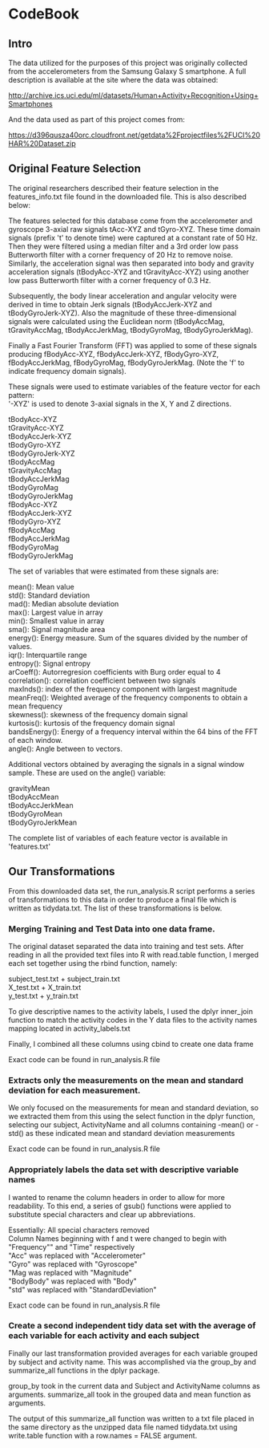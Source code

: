 # CodeBook

## Intro

The data utilized for the purposes of this project was originally collected from the accelerometers from the Samsung Galaxy S smartphone. A full description is available at the site where the data was obtained:

http://archive.ics.uci.edu/ml/datasets/Human+Activity+Recognition+Using+Smartphones

And the data used as part of this project comes from: 

https://d396qusza40orc.cloudfront.net/getdata%2Fprojectfiles%2FUCI%20HAR%20Dataset.zip

## Original Feature Selection

The original researchers described their feature selection in the features_info.txt file found in the downloaded file. This is also described below:

The features selected for this database come from the accelerometer and gyroscope 3-axial raw signals tAcc-XYZ and tGyro-XYZ. These time domain signals (prefix 't' to denote time) were captured at a constant rate of 50 Hz. Then they were filtered using a median filter and a 3rd order low pass Butterworth filter with a corner frequency of 20 Hz to remove noise. Similarly, the acceleration signal was then separated into body and gravity acceleration signals (tBodyAcc-XYZ and tGravityAcc-XYZ) using another low pass Butterworth filter with a corner frequency of 0.3 Hz. 

Subsequently, the body linear acceleration and angular velocity were derived in time to obtain Jerk signals (tBodyAccJerk-XYZ and tBodyGyroJerk-XYZ). Also the magnitude of these three-dimensional signals were calculated using the Euclidean norm (tBodyAccMag, tGravityAccMag, tBodyAccJerkMag, tBodyGyroMag, tBodyGyroJerkMag). 

Finally a Fast Fourier Transform (FFT) was applied to some of these signals producing fBodyAcc-XYZ, fBodyAccJerk-XYZ, fBodyGyro-XYZ, fBodyAccJerkMag, fBodyGyroMag, fBodyGyroJerkMag. (Note the 'f' to indicate frequency domain signals). 

These signals were used to estimate variables of the feature vector for each pattern:  
'-XYZ' is used to denote 3-axial signals in the X, Y and Z directions.

tBodyAcc-XYZ<br/>
tGravityAcc-XYZ<br/>
tBodyAccJerk-XYZ<br/>
tBodyGyro-XYZ<br/>
tBodyGyroJerk-XYZ<br/>
tBodyAccMag<br/>
tGravityAccMag<br/>
tBodyAccJerkMag<br/>
tBodyGyroMag<br/>
tBodyGyroJerkMag<br/>
fBodyAcc-XYZ<br/>
fBodyAccJerk-XYZ<br/>
fBodyGyro-XYZ<br/>
fBodyAccMag<br/>
fBodyAccJerkMag<br/>
fBodyGyroMag<br/>
fBodyGyroJerkMag<br/>

The set of variables that were estimated from these signals are: 

mean(): Mean value<br/>
std(): Standard deviation<br/>
mad(): Median absolute deviation <br/>
max(): Largest value in array<br/>
min(): Smallest value in array<br/>
sma(): Signal magnitude area<br/>
energy(): Energy measure. Sum of the squares divided by the number of values. <br/>
iqr(): Interquartile range <br/>
entropy(): Signal entropy<br/>
arCoeff(): Autorregresion coefficients with Burg order equal to 4<br/>
correlation(): correlation coefficient between two signals<br/>
maxInds(): index of the frequency component with largest magnitude<br/>
meanFreq(): Weighted average of the frequency components to obtain a mean frequency<br/>
skewness(): skewness of the frequency domain signal <br/>
kurtosis(): kurtosis of the frequency domain signal <br/>
bandsEnergy(): Energy of a frequency interval within the 64 bins of the FFT of each window.<br/>
angle(): Angle between to vectors.<br/>

Additional vectors obtained by averaging the signals in a signal window sample. These are used on the angle() variable:

gravityMean<br/>
tBodyAccMean<br/>
tBodyAccJerkMean<br/>
tBodyGyroMean<br/>
tBodyGyroJerkMean<br/>

The complete list of variables of each feature vector is available in 'features.txt'

## Our Transformations

From this downloaded data set, the run_analysis.R script performs a series of transformations to this data in order to produce a final file which is written as tidydata.txt. The list of these transformations is below.

### Merging Training and Test Data into one data frame.

The original dataset separated the data into training and test sets. After reading in all the provided text files into R with read.table function, I merged each set together using the rbind function, namely:

subject_test.txt + subject_train.txt<br/>
X_test.txt + X_train.txt<br/>
y_test.txt + y_train.txt<br/>

To give descriptive names to the activity labels, I used the dplyr inner_join function to match the activity codes in the Y data files to the activity names mapping located in activity_labels.txt

Finally, I combined all these columns using cbind to create one data frame

Exact code can be found in run_analysis.R file

### Extracts only the measurements on the mean and standard deviation for each measurement.

We only focused on the measurements for mean and standard deviation, so we extracted them from this using the select function in the dplyr function, selecting our subject, ActivityName and all columns containing -mean() or -std() as these indicated mean and standard deviation measurements

Exact code can be found in run_analysis.R file

### Appropriately labels the data set with descriptive variable names

I wanted to rename the column headers in order to allow for more readability. To this end, a series of gsub() functions were applied to substitute special characters and clear up abbreviations.

Essentially:
All special characters removed<br/>
Column Names beginning with f and t were changed to begin with "Frequency"" and "Time" respectively<br/>
"Acc" was replaced with "Accelerometer"<br/>
"Gyro" was replaced with "Gyroscope"<br/>
"Mag was replaced with "Magnitude"<br/>
"BodyBody" was replaced with "Body"<br/>
"std" was replaced with "StandardDeviation"<br/>

Exact code can be found in run_analysis.R file

### Create a second independent tidy data set with the average of each variable for each activity and each subject

Finally our last transformation provided averages for each variable grouped by subject and activity name. This was accomplished via the group_by and summarize_all functions in the dplyr package.

group_by took in the current data and Subject and ActivityName columns as arguments.
summarize_all took in the grouped data and mean function as arguments.

The output of this summarize_all function was written to a txt file placed in the same directory as the unzipped data file named tidydata.txt using write.table function with a row.names = FALSE argument.




